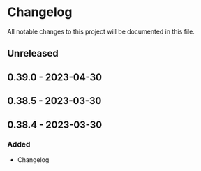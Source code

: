 # Changelog

All notable changes to this project will be documented in this file.

## Unreleased

## 0.39.0 - 2023-04-30

## 0.38.5 - 2023-03-30

## 0.38.4 - 2023-03-30
### Added
- Changelog
